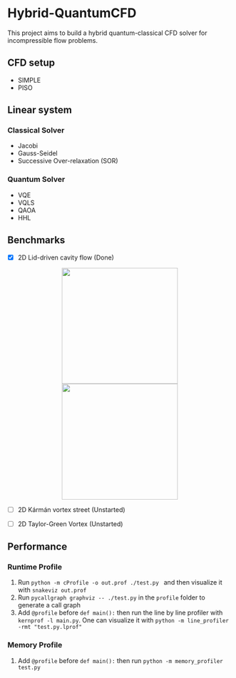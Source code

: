 # Hybrid-QuantumCFD

This project aims to build a hybrid quantum-classical CFD solver for incompressible flow problems.


## CFD setup
- SIMPLE 
- PISO 


## Linear system
### Classical Solver
- Jacobi
- Gauss-Seidel 
- Successive Over-relaxation (SOR)

### Quantum Solver
- VQE
- VQLS
- QAOA
- HHL


## Benchmarks
- [x] 2D Lid-driven cavity flow (Done) 

<div align="center">
<img src="https://github.com/comp-physics/Hybrid-QuantumCFD/blob/master/Gallery/cavity_flow.png" height="260px"> <img src="https://github.com/comp-physics/Hybrid-QuantumCFD/blob/master/Benchmark/Re100/UBench_Re100_Grid60x60.png" height="260px">
</div>

- [ ]  2D Kármán vortex street (Unstarted)

- [ ]  2D Taylor-Green Vortex (Unstarted)


## Performance
### Runtime Profile
1. Run `python -m cProfile -o out.prof ./test.py ` and then  visualize it with `snakeviz out.prof `
2. Run `pycallgraph graphviz -- ./test.py` in the `profile` folder to generate a call graph 
3. Add  `@profile` before `def main():` then run the line by line profiler with `kernprof -l main.py`. One can visualize it with `python -m line_profiler -rmt "test.py.lprof"` 


### Memory Profile
1. Add  `@profile` before `def main():` then run `python -m memory_profiler test.py`